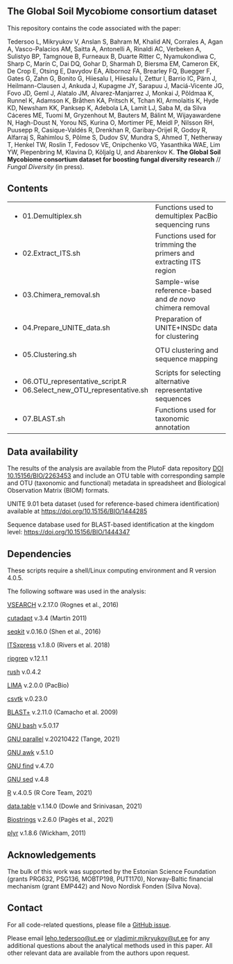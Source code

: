 ## The Global Soil Mycobiome consortium dataset

This repository contains the code associated with the paper:

Tedersoo L, Mikryukov V, Anslan S, Bahram M, Khalid AN, Corrales A, Agan A, Vasco-Palacios AM, Saitta A, Antonelli A, Rinaldi AC, Verbeken A, Sulistyo BP, Tamgnoue B, Furneaux B, Duarte Ritter C, Nyamukondiwa C, Sharp C, Marín C, Dai DQ, Gohar D, Sharmah D, Biersma EM, Cameron EK, De Crop E, Otsing E, Davydov EA, Albornoz FA, Brearley FQ, Buegger F, Gates G, Zahn G, Bonito G, Hiiesalu I, Hiiesalu I, Zettur I, Barrio IC, Pärn J, Heilmann-Clausen J, Ankuda J, Kupagme JY, Sarapuu J, Maciá-Vicente JG, Fovo JD, Geml J, Alatalo JM, Alvarez-Manjarrez J, Monkai J, Põldmaa K, Runnel K, Adamson K, Bråthen KA, Pritsch K, Tchan KI, Armolaitis K, Hyde KD, Newsham KK, Panksep K, Adebola LA, Lamit LJ, Saba M, da Silva Cáceres ME, Tuomi M, Gryzenhout M, Bauters M, Bálint M, Wijayawardene N, Hagh-Doust N, Yorou NS, Kurina O, Mortimer PE, Meidl P, Nilsson RH, Puusepp R, Casique-Valdés R, Drenkhan R, Garibay-Orijel R, Godoy R, Alfarraj S, Rahimlou S, Põlme S, Dudov SV, Mundra S, Ahmed T, Netherway T, Henkel TW, Roslin T, Fedosov VE, Onipchenko VG, Yasanthika WAE, Lim YW, Piepenbring M, Klavina D, Kõljalg U, and Abarenkov K. **The Global Soil Mycobiome consortium dataset for boosting fungal diversity research** // *Fungal Diversity* (in press).


## Contents


<table>
  <tr>
   <td>
<ul>

<li>01.Demultiplex.sh
</li>
</ul>
   </td>
   <td>Functions used to demultiplex PacBio sequencing runs
   </td>
  </tr>
  <tr>
   <td>
<ul>

<li>02.Extract_ITS.sh
</li>
</ul>
   </td>
   <td>Functions used for trimming the primers and extracting ITS region
   </td>
  </tr>
  <tr>
   <td>
<ul>

<li>03.Chimera_removal.sh
</li>
</ul>
   </td>
   <td>Sample-wise reference-based and <em>de novo</em> chimera removal
   </td>
  </tr>
  <tr>
   <td>
<ul>

<li>04.Prepare_UNITE_data.sh
</li>
</ul>
   </td>
   <td>Preparation of UNITE+INSDc data for clustering
   </td>
  </tr>
  <tr>
   <td>
<ul>

<li>05.Clustering.sh
</li>
</ul>
   </td>
   <td>OTU clustering and sequence mapping
   </td>
  </tr>
  <tr>
   <td>
<ul>

<li>06.OTU_representative_script.R

<li>06.Select_new_OTU_representative.sh
</li>
</ul>
   </td>
   <td>Scripts for selecting alternative representative sequences
   </td>
  </tr>
  <tr>
   <td>
<ul>

<li>07.BLAST.sh
</li>
</ul>
   </td>
   <td>Functions used for taxonomic annotation
   </td>
  </tr>
</table>



## Data availability

The results of the analysis are available from the PlutoF data repository [DOI 10.15156/BIO/2263453](https://doi.org/10.15156/BIO/2263453) and include an OTU table with corresponding sample and OTU (taxonomic and functional) metadata in spreadsheet and Biological Observation Matrix (BIOM) formats.

UNITE 9.01 beta dataset (used for reference-based chimera identification) available at https://doi.org/10.15156/BIO/1444285

Sequence database used for BLAST-based identification at the kingdom level: https://doi.org/10.15156/BIO/1444347

## Dependencies

These scripts require a shell/Linux computing environment and R version 4.0.5.

The following software was used in the analysis:

[VSEARCH](https://github.com/torognes/vsearch/) v.2.17.0 (Rognes et al., 2016)

[cutadapt](https://github.com/marcelm/cutadapt/) v.3.4 (Martin 2011)

[seqkit](https://github.com/shenwei356/seqkit/) v.0.16.0 (Shen et al., 2016)

[ITSxpress](https://github.com/USDA-ARS-GBRU/itsxpress/) v.1.8.0 (Rivers et al. 2018)

[ripgrep](https://github.com/BurntSushi/ripgrep) v.12.1.1

[rush](https://github.com/shenwei356/rush) v.0.4.2

[LIMA](https://github.com/pacificbiosciences/barcoding/) v.2.0.0 (PacBio)

[csvtk](https://github.com/shenwei356/csvtk) v.0.23.0

[BLAST+](https://github.com/ncbi/blast_plus_docs) v.2.11.0 (Camacho et al. 2009)

[GNU bash](https://www.gnu.org/software/bash/) v.5.0.17

[GNU parallel](https://www.gnu.org/software/parallel/) v.20210422 (Tange, 2021)

[GNU awk](https://www.gnu.org/software/gawk/) v.5.1.0

[GNU find](https://www.gnu.org/software/findutils/) v.4.7.0

[GNU sed](https://www.gnu.org/software/sed/) v.4.8

[R](https://cran.r-project.org/) v.4.0.5 (R Core Team, 2021)

[data.table](https://github.com/Rdatatable/data.table) v.1.14.0 (Dowle and Srinivasan, 2021)

[Biostrings](https://github.com/Bioconductor/Biostrings) v.2.6.0 (Pagès et al., 2021)

[plyr](https://github.com/hadley/plyr) v.1.8.6 (Wickham, 2011)


## Acknowledgements

The bulk of this work was supported by the Estonian Science Foundation (grants PRG632, PSG136, MOBTP198, PUT1170), Norway-Baltic financial mechanism (grant EMP442) and Novo Nordisk Fonden (Silva Nova).


## Contact

For all code-related questions, please file a [GitHub issue](https://github.com/Mycology-Microbiology-Center/GSMc/issues).

Please email leho.tedersoo@ut.ee or vladimir.mikryukov@ut.ee for any additional questions about the analytical methods used in this paper. All other relevant data are available from the authors upon request.
